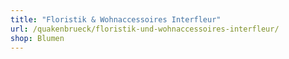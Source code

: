 ```yaml
---
title: "Floristik & Wohnaccessoires Interfleur"
url: /quakenbrueck/floristik-und-wohnaccessoires-interfleur/
shop: Blumen
---
```

